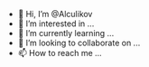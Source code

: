 - 👋 Hi, I’m @Alculikov
- 👀 I’m interested in ...
- 🌱 I’m currently learning ...
- 💞️ I’m looking to collaborate on ...
- 📫 How to reach me ...

<!---
Alculikov/Alculikov is a ✨ special ✨ repository because its `README.md` (this file) appears on your GitHub profile.
You can click the Preview link to take a look at your changes.
--->
